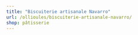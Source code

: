 ```yaml
---
title: "Biscuiterie artisanale Navarro"
url: /ollioules/biscuiterie-artisanale-navarro/
shop: pâtisserie
---
```

